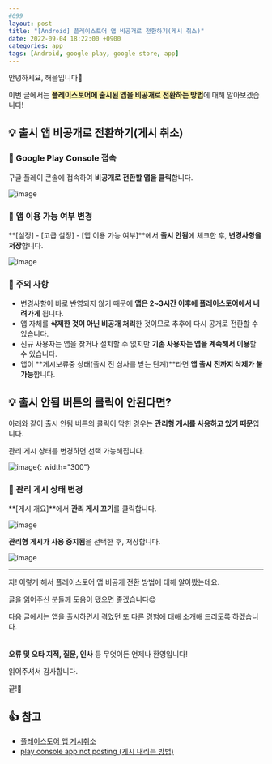 ```yaml
---
#099
layout: post
title: "[Android] 플레이스토어 앱 비공개로 전환하기(게시 취소)"
date: 2022-09-04 18:22:00 +0900
categories: app
tags: [Android, google play, google store, app]
---
```


안녕하세요, 해을입니다🦖

이번 글에서는 <span style="background-color:#fff5b1">**플레이스토어에 출시된 앱을 비공개로 전환하는 방법**</span>에 대해 알아보겠습니다!

## 💡 출시 앱 비공개로 전환하기(게시 취소)

### 🥨 Google Play Console 접속

구글 플레이 콘솔에 접속하여 **비공개로 전환할 앱을 클릭**합니다.

![image](https://user-images.githubusercontent.com/39720852/188469053-d64a3c1f-2784-4c9e-9951-42ee776ba754.png)

### 🥨 앱 이용 가능 여부 변경

**[설정] - [고급 설정] - [앱 이용 가능 여부]**에서 **출시 안됨**에 체크한 후, **변경사항을 저장**합니다.

![image](https://user-images.githubusercontent.com/39720852/188471497-0122da06-0a28-4b28-b1e9-6651480e8792.png)

### 🥨 주의 사항

* 변경사항이 바로 반영되지 않기 때문에 **앱은 2~3시간 이후에 플레이스토어에서 내려가게** 됩니다.
* 앱 자체를 **삭제한 것이 아닌 비공개 처리**한 것이므로 추후에 다시 공개로 전환할 수 있습니다.
* 신규 사용자는 앱을 찾거나 설치할 수 없지만 **기존 사용자는 앱을 계속해서 이용**할 수 있습니다.
* 앱이 **게시보류중 상태(출시 전 심사를 받는 단계)**라면 **앱 출시 전까지 삭제가 불가능**합니다.

## 💡 출시 안됨 버튼의 클릭이 안된다면?

아래와 같이 출시 안됨 버튼의 클릭이 막힌 경우는 **관리형 게시를 사용하고 있기 때문**입니다.

관리 게시 상태를 변경하면 선택 가능해집니다.

![image](https://user-images.githubusercontent.com/39720852/188474050-223d5c82-7d3c-4319-80c4-bb546221f0aa.png){: width="300"}

### 🥨 관리 게시 상태 변경

**[게시 개요]**에서 **관리 게시 끄기**를 클릭합니다.

![image](https://user-images.githubusercontent.com/39720852/188474498-7f2c9bb8-09fa-497c-9270-2a7b089c3caa.png)

**관리형 게시가 사용 중지됨**을 선택한 후, 저장합니다.

![image](https://user-images.githubusercontent.com/39720852/188474814-7a3d1d85-58e1-4e21-addb-b3b3c44efb97.png)

---

자! 이렇게 해서 플레이스토어 앱 비공개 전환 방법에 대해 알아봤는데요.

글을 읽어주신 분들께 도움이 됐으면 좋겠습니다😊

다음 글에서는 앱을 출시하면서 겪었던 또 다른 경험에 대해 소개해 드리도록 하겠습니다.
<br/><br/><br/>
**오류 및 오타 지적, 질문, 인사** 등 무엇이든 언제나 환영입니다!

읽어주셔서 감사합니다.

끝!🦕
<br/>

## 👍 참고

- [플레이스토어 앱 게시취소](https://wp.swing2app.co.kr/knowledgebase/playstoe-unpublish/)
- [play console app not posting (게시 내리는 방법)](https://niqrid2020.pe.kr/play-console-app-not-posting-%EA%B2%8C%EC%8B%9C-%EB%82%B4%EB%A6%AC%EB%8A%94-%EB%B0%A9%EB%B2%95/)
